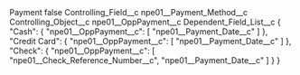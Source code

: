 <?xml version="1.0" encoding="UTF-8"?>
<CustomMetadata xmlns="http://soap.sforce.com/2006/04/metadata" xmlns:xsi="http://www.w3.org/2001/XMLSchema-instance" xmlns:xsd="http://www.w3.org/2001/XMLSchema">
    <label>Payment</label>
    <protected>false</protected>
    <values>
        <field>Controlling_Field__c</field>
        <value xsi:type="xsd:string">npe01__Payment_Method__c</value>
    </values>
    <values>
        <field>Controlling_Object__c</field>
        <value xsi:type="xsd:string">npe01__OppPayment__c</value>
    </values>
    <values>
        <field>Dependent_Field_List__c</field>
        <value xsi:type="xsd:string">{
&quot;Cash&quot;: {
    &quot;npe01__OppPayment__c&quot;: [
      &quot;npe01__Payment_Date__c&quot;
    ]
  },
  &quot;Credit Card&quot;: {
    &quot;npe01__OppPayment__c&quot;: [
      &quot;npe01__Payment_Date__c&quot;
    ]
  },
&quot;Check&quot;: {
    &quot;npe01__OppPayment__c&quot;: [
      &quot;npe01__Check_Reference_Number__c&quot;,
      &quot;npe01__Payment_Date__c&quot;
    ]
  }
}</value>
    </values>
</CustomMetadata>
